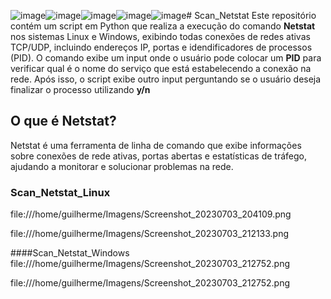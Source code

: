 ![image](https://github.com/GuilhermeTart/Scan_Netstat/assets/136984328/060bca28-4673-4697-9df0-85a2ca8bc967)![image](https://github.com/GuilhermeTart/Scan_Netstat/assets/136984328/6a76f8b6-403d-45e0-a29f-3673c2394612)![image](https://github.com/GuilhermeTart/Scan_Netstat/assets/136984328/848cacc9-b5d2-46e9-8198-eeac71ad2663)![image](https://github.com/GuilhermeTart/Scan_Netstat/assets/136984328/f8bb791c-dd15-4698-89ea-4f1afb93749e)![image](https://github.com/GuilhermeTart/Scan_Netstat/assets/136984328/61005ccc-4efb-40eb-b95b-a170255c1916)# Scan_Netstat
Este repositório contém um script em Python que realiza a execução do comando **Netstat** nos sistemas Linux e Windows, exibindo todas conexões de redes ativas TCP/UDP, incluindo endereços IP, portas e idendificadores de processos (PID). O comando exibe um input onde o usuário pode colocar um **PID** para verificar qual é o nome do serviço que está estabelecendo a conexão na rede. Após isso, o script exibe outro input perguntando se o usuário deseja finalizar o processo utilizando  **y/n**


## O que é Netstat?
Netstat é uma ferramenta de linha de comando que exibe informações sobre conexões de rede ativas, portas abertas e estatísticas de tráfego, ajudando a monitorar e solucionar problemas na rede.

### Scan_Netstat_Linux
file:///home/guilherme/Imagens/Screenshot_20230703_204109.png

file:///home/guilherme/Imagens/Screenshot_20230703_212133.png

####Scan_Netstat_Windows
file:///home/guilherme/Imagens/Screenshot_20230703_212752.png

file:///home/guilherme/Imagens/Screenshot_20230703_212752.png
